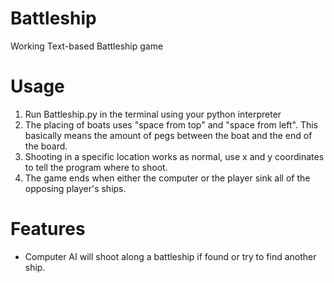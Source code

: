# Battleship
Working Text-based Battleship game

# Usage
1. Run Battleship.py in the terminal using your python interpreter
2. The placing of boats uses "space from top" and "space from left". This basically means the amount of pegs between the boat and the end of the board.
3. Shooting in a specific location works as normal, use x and y coordinates to tell the program where to shoot.
4. The game ends when either the computer or the player sink all of the opposing player's ships.

# Features
- Computer AI will shoot along a battleship if found or try to find another ship.
